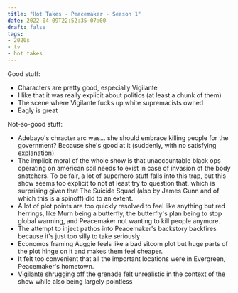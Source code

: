 ```yaml
---
title: "Hot Takes - Peacemaker - Season 1"
date: 2022-04-09T22:52:35-07:00
draft: false
tags:
- 2020s
- tv
- hot takes
---
```

Good stuff:
- Characters are pretty good, especially Vigilante
- I like that it was really explicit about politics (at least a chunk of them)
- The scene where Vigilante fucks up white supremacists owned
- Eagly is great

Not-so-good stuff:
- Adebayo's chracter arc was... she should embrace killing people for the government? Because she's good at it (suddenly, with no satisfying explanation)
- The implicit moral of the whole show is that unaccountable black ops operating on american soil needs to exist in case of invasion of the body snatchers. To be fair, a lot of superhero stuff falls into this trap, but this show seems too explicit to not at least try to question that, which is surprising given that The Suicide Squad (also by James Gunn and of which this is a spinoff) did to an extent.
- A lot of plot points are too quickly resolved to feel like anything but red herrings, like Murn being a butterfly, the butterfly's plan being to stop global warming, and Peacemaker not wanting to kill people anymore.
- The attempt to inject pathos into Peacemaker's backstory backfires because it's just too silly to take seriously
- Economos framing Auggie feels like a bad sitcom plot but huge parts of the plot hinge on it and makes them feel cheaper.
- It felt too convenient that all the important locations were in Evergreen, Peacemaker's hometown.
- Vigilante shrugging off the grenade felt unrealistic in the context of the show while also being largely pointless
